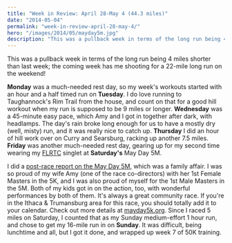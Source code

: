 ```yaml
---
title: "Week in Review: April 28-May 4 (44.3 miles)"
date: "2014-05-04"
permalink: "week-in-review-april-28-may-4/"
hero: "/images/2014/05/mayday5m.jpg"
description: "This was a pullback week in terms of the long run being 4 miles shorter than last week; the coming week has me shooting for a 22-mile long run on the weekend!"
---
```


This was a pullback week in terms of the long run being 4 miles shorter than last week; the coming week has me shooting for a 22-mile long run on the weekend!

**Monday** was a much-needed rest day, so my week's workouts started with an hour and a half timed run on **Tuesday**. I do love running to Taughannock's Rim Trail from the house, and count on that for a good hill workout when my run is supposed to be 9 miles or longer. **Wednesday** was a 45-minute easy pace, which Amy and I got in together after dark, with headlamps. The day's rain broke long enough for us to have a mostly dry (well, misty) run, and it was really nice to catch up. **Thursday** I did an hour of hill work over on Curry and Searsburg, racking up another 7.5 miles. **Friday** was another much-needed rest day, gearing up for my second time wearing my [FLRTC](http://fingerlakesrunningco.com/) singlet at **Saturday's** May Day 5M.

I did a [post-race report on the May Day 5M](/trumansburg-may-day-5k-5m/ "Trumansburg May Day 5M (32:50)"), which was a family affair. I was so proud of my wife Amy (one of the race co-directors) with her 1st Female Masters in the 5K, and I was also proud of myself for the 1st Male Masters in the 5M. Both of my kids got in on the action, too, with wonderful performances by both of them. It's always a great community race. If you're in the Ithaca & Trumansburg area for this race, you should totally add it to your calendar. Check out more details at [mayday5k.org](http://mayday5k.org). Since I raced 5 miles on Saturday, I counted that as my Sunday medium-effort 1 hour run, and chose to get my 16-mile run in on **Sunday**. It was difficult, being lunchtime and all, but I got it done, and wrapped up week 7 of 50K training.
